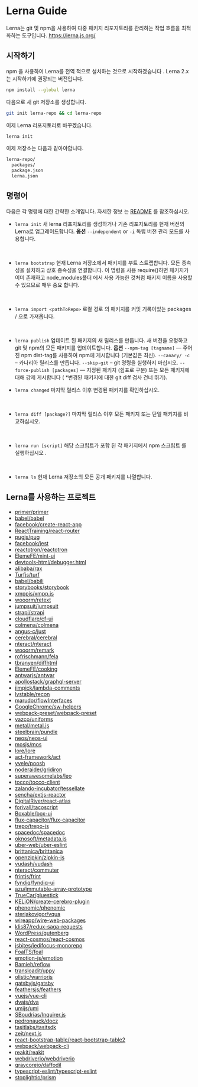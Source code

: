 # Lerna Guide
Lerna는 git 및 npm을 사용하여 다중 패키지 리포지토리를 관리하는 작업 흐름을 최적화하는 도구입니다.
https://lerna.js.org/

## 시작하기
npm 을 사용하여 Lerna를 전역 적으로 설치하는 것으로 시작하겠습니다 .
Lerna 2.x는 시작하기에 권장되는 버전입니다.

```sh
npm install --global lerna
```
다음으로 새 git 저장소를 생성합니다.

```sh
git init lerna-repo && cd lerna-repo
```

이제 Lerna 리포지토리로 바꾸겠습니다.

```sh
lerna init
```

이제 저장소는 다음과 같아야합니다.
```sh
lerna-repo/
  packages/
  package.json
  lerna.json
```

## 명령어
다음은 각 명령에 대한 간략한 소개입니다. 자세한 정보 는 [README](https://github.com/lerna/lerna#readme) 를 참조하십시오.

- `lerna init`
새 lerna 리포지토리를 생성하거나 기존 리포지토리를 현재 버전의 Lerna로 업그레이드합니다.
**옵션**
`--independent` or  `-i` 독립 버전 관리 모드를 사용합니다.
<br>

- `lerna bootstrap`
현재 Lerna 저장소에서 패키지를 부트 스트랩합니다. 모든 종속성을 설치하고 상호 종속성을 연결합니다.
이 명령을 사용 require()하면 패키지가 이미 존재하고 node_modules폴더 에서 사용 가능한 것처럼 패키지 이름을 사용할 수 있으므로 매우 중요 합니다.
<br>

- `lerna import <pathToRepo>`
로컬 경로 <pathToRepo>의 패키지를 커밋 기록이있는 packages / <directory-name>으로 가져옵니다.
<br>

- `lerna publish`
업데이트 된 패키지의 새 릴리스를 만듭니다. 새 버전을 요청하고 git 및 npm의 모든 패키지를 업데이트합니다.
**옵션**
`--npm-tag [tagname]` — 주어진 npm dist-tag를 사용하여 npm에 게시합니다 (기본값은 최신).
`--canary/ -c` – 카나리아 릴리스를 만듭니다.
`--skip-git` – git 명령을 실행하지 마십시오.
`--force-publish [packages]` — 지정된 패키지 (쉼표로 구분) 또는 모든 패키지에 대해 강제 게시합니다 ( *변경된 패키지에 대한 git diff 검사 건너 뛰기).

- `lerna changed`
마지막 릴리스 이후 변경된 패키지를 확인하십시오.
<br>

- `lerna diff [package?]`
마지막 릴리스 이후 모든 패키지 또는 단일 패키지를 비교하십시오.
<br>

- `lerna run [script]`
해당 스크립트가 포함 된 각 패키지에서 npm 스크립트 를 실행하십시오 .
<br>

- `lerna ls`
현재 Lerna 저장소의 모든 공개 패키지를 나열합니다.

## Lerna를 사용하는 프로젝트
<ul>
  <li><a href="https://github.com/primer/primer">primer/primer</a></li>
  <li><a href="https://github.com/babel/babel">babel/babel</a></li>
  <li><a href="https://github.com/facebook/create-react-app">facebook/create-react-app</a></li>
  <li><a href="https://github.com/ReactTraining/react-router">ReactTraining/react-router</a></li>
  <li><a href="https://github.com/pugjs/pug">pugjs/pug</a></li>
  <li><a href="https://github.com/facebook/jest">facebook/jest</a></li>
  <li><a href="https://github.com/reactotron/reactotron">reactotron/reactotron</a></li>
  <li><a href="https://github.com/ElemeFE/mint-ui">ElemeFE/mint-ui</a></li>
  <li><a href="https://github.com/devtools-html/debugger.html">devtools-html/debugger.html</a></li>
  <li><a href="https://github.com/alibaba/rax">alibaba/rax</a></li>
  <li><a href="https://github.com/Turfjs/turf">Turfjs/turf</a></li>
  <li><a href="https://github.com/babel/babili">babel/babili</a></li>
  <li><a href="https://github.com/storybooks/storybook">storybooks/storybook</a></li>
  <li><a href="https://github.com/xmppjs/xmpp.js">xmppjs/xmpp.js</a></li>
  <li><a href="https://github.com/wooorm/retext">wooorm/retext</a></li>
  <li><a href="https://github.com/jumpsuit/jumpsuit">jumpsuit/jumpsuit</a></li>
  <li><a href="https://github.com/strapi/strapi">strapi/strapi</a></li>
  <li><a href="https://github.com/cloudflare/cf-ui">cloudflare/cf-ui</a></li>
  <li><a href="https://github.com/colmena/colmena">colmena/colmena</a></li>
  <li><a href="https://github.com/angus-c/just">angus-c/just</a></li>
  <li><a href="https://github.com/cerebral/cerebral">cerebral/cerebral</a></li>
  <li><a href="https://github.com/nteract/nteract">nteract/nteract</a></li>
  <li><a href="https://github.com/wooorm/remark">wooorm/remark</a></li>
  <li><a href="https://github.com/rofrischmann/fela">rofrischmann/fela</a></li>
  <li><a href="https://github.com/tbranyen/diffhtml">tbranyen/diffhtml</a></li>
  <li><a href="https://github.com/ElemeFE/cooking">ElemeFE/cooking</a></li>
  <li><a href="https://github.com/antwarjs/antwar">antwarjs/antwar</a></li>
  <li><a href="https://github.com/apollostack/graphql-server">apollostack/graphql-server</a></li>
  <li><a href="https://github.com/jimpick/lambda-comments">jimpick/lambda-comments</a></li>
  <li><a href="https://github.com/lystable/recon">lystable/recon</a></li>
  <li><a href="https://github.com/marudor/flowInterfaces">marudor/flowInterfaces</a></li>
  <li><a href="https://github.com/GoogleChrome/sw-helpers">GoogleChrome/sw-helpers</a></li>
  <li><a href="https://github.com/webpack-preset/webpack-preset">webpack-preset/webpack-preset</a></li>
  <li><a href="https://github.com/vazco/uniforms">vazco/uniforms</a></li>
  <li><a href="https://github.com/metal/metal.js">metal/metal.js</a></li>
  <li><a href="https://github.com/steelbrain/pundle">steelbrain/pundle</a></li>
  <li><a href="https://github.com/neos/neos-ui">neos/neos-ui</a></li>
  <li><a href="https://github.com/mosjs/mos">mosjs/mos</a></li>
  <li><a href="https://github.com/lore/lore">lore/lore</a></li>
  <li><a href="https://github.com/act-framework/act">act-framework/act</a></li>
  <li><a href="https://github.com/yvele/poosh">yvele/poosh</a></li>
  <li><a href="https://github.com/noderaider/gridiron">noderaider/gridiron</a></li>
  <li><a href="https://github.com/superawesomelabs/leo">superawesomelabs/leo</a></li>
  <li><a href="https://github.com/tocco/tocco-client">tocco/tocco-client</a></li>
  <li><a href="https://github.com/zalando-incubator/tessellate">zalando-incubator/tessellate</a></li>
  <li><a href="https://github.com/sencha/extjs-reactor">sencha/extjs-reactor</a></li>
  <li><a href="https://github.com/DigitalRiver/react-atlas">DigitalRiver/react-atlas</a></li>
  <li><a href="https://github.com/forivall/tacoscript">forivall/tacoscript</a></li>
  <li><a href="https://github.com/Boxable/box-ui">Boxable/box-ui</a></li>
  <li><a href="https://github.com/flux-capacitor/flux-capacitor">flux-capacitor/flux-capacitor</a></li>
  <li><a href="https://github.com/trepo/trepo-js">trepo/trepo-js</a></li>
  <li><a href="https://github.com/spacedoc/spacedoc">spacedoc/spacedoc</a></li>
  <li><a href="https://github.com/oknosoft/metadata.js">oknosoft/metadata.js</a></li>
  <li><a href="https://github.com/uber-web/uber-eslint">uber-web/uber-eslint</a></li>
  <li><a href="https://github.com/brittanica/brittanica">brittanica/brittanica</a></li>
  <li><a href="https://github.com/openzipkin/zipkin-js">openzipkin/zipkin-js</a></li>
  <li><a href="https://github.com/vudash/vudash">vudash/vudash</a></li>
  <li><a href="https://github.com/nteract/commuter">nteract/commuter</a></li>
  <li><a href="https://github.com/frintjs/frint">frintjs/frint</a></li>
  <li><a href="https://github.com/fyndiq/fyndiq-ui">fyndiq/fyndiq-ui</a></li>
  <li><a href="https://github.com/azu/immutable-array-prototype">azu/immutable-array-prototype</a></li>
  <li><a href="https://github.com/TrueCar/gluestick">TrueCar/gluestick</a></li>
  <li><a href="https://github.com/KELiON/create-cerebro-plugin">KELiON/create-cerebro-plugin</a></li>
  <li><a href="https://github.com/phenomic/phenomic">phenomic/phenomic</a></li>
  <li><a href="https://github.com/sterjakovigor/vqua">sterjakovigor/vqua</a></li>
  <li><a href="https://github.com/wireapp/wire-web-packages">wireapp/wire-web-packages</a></li>
  <li><a href="https://github.com/klis87/redux-saga-requests">klis87/redux-saga-requests</a></li>
  <li><a href="https://github.com/WordPress/gutenberg">WordPress/gutenberg</a></li>
  <li><a href="https://github.com/react-cosmos/react-cosmos">react-cosmos/react-cosmos</a></li>
  <li><a href="https://github.com/jsbites/jedifocus-monorepo">jsbites/jedifocus-monorepo</a></li>
  <li><a href="https://github.com/FoalTS/foal">FoalTS/foal</a></li>
  <li><a href="https://github.com/emotion-js/emotion">emotion-js/emotion</a></li>
  <li><a href="https://github.com/Bamieh/reflow/">Bamieh/reflow</a></li>
  <li><a href="https://github.com/transloadit/uppy/">transloadit/uppy</a></li>
  <li><a href="https://github.com/olistic/warriorjs">olistic/warriorjs</a></li>
  <li><a href="https://github.com/gatsbyjs/gatsby">gatsbyjs/gatsby</a></li>
  <li><a href="https://github.com/feathersjs/feathers">feathersjs/feathers</a></li>
  <li><a href="https://github.com/vuejs/vue-cli">vuejs/vue-cli</a></li>
  <li><a href="https://github.com/dvajs/dva">dvajs/dva</a></li>
  <li><a href="https://github.com/umijs/umi">umijs/umi</a></li>
  <li><a href="https://github.com/SBoudrias/Inquirer.js">SBoudrias/Inquirer.js</a></li>
  <li><a href="https://github.com/pedronauck/docz">pedronauck/docz</a></li>
  <li><a href="https://github.com/tasitlabs/tasitsdk">tasitlabs/tasitsdk</a></li>
  <li><a href="https://github.com/zeit/next.js">zeit/next.js</a></li>
  <li><a href="https://github.com/react-bootstrap-table/react-bootstrap-table2">react-bootstrap-table/react-bootstrap-table2</a></li>
  <li><a href="https://github.com/webpack/webpack-cli">webpack/webpack-cli</a></li>
  <li><a href="https://github.com/reakit/reakit">reakit/reakit</a></li>
  <li><a href="https://github.com/webdriverio/webdriverio">webdriverio/webdriverio</a></li>
  <li><a href="https://github.com/graycoreio/daffodil">graycoreio/daffodil</a></li>
  <li><a href="https://github.com/typescript-eslint/typescript-eslint">typescript-eslint/typescript-eslint</a></li>
  <li><a href="https://github.com/stoplightio/prism">stoplightio/prism</a></li>            
</ul>